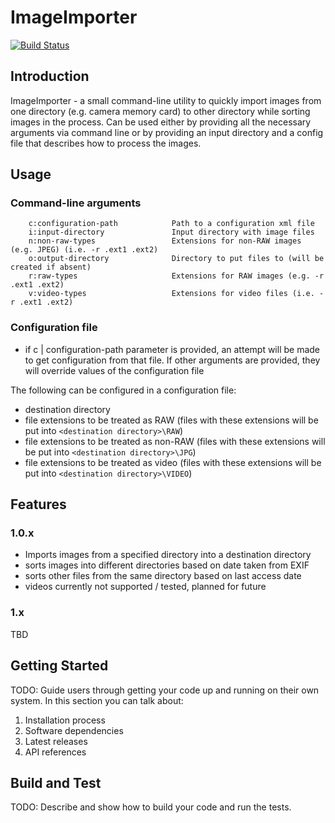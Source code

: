 # ImageImporter

[![Build Status](https://vishnyakovpavel.visualstudio.com/ImageImporter/_apis/build/status/Create-Release?branchName=master)](https://vishnyakovpavel.visualstudio.com/ImageImporter/_build/latest?definitionId=7&branchName=master)

## Introduction

ImageImporter - a small command-line utility to quickly import images from one directory (e.g. camera memory card) to other directory while sorting images in the process.
Can be used either by providing all the necessary arguments via command line or by providing an input directory and a config file that describes how to process the images.

## Usage

### Command-line arguments

        c:configuration-path            Path to a configuration xml file
        i:input-directory               Input directory with image files
        n:non-raw-types                 Extensions for non-RAW images (e.g. JPEG) (i.e. -r .ext1 .ext2)
        o:output-directory              Directory to put files to (will be created if absent)
        r:raw-types                     Extensions for RAW images (e.g. -r .ext1 .ext2)
        v:video-types                   Extensions for video files (i.e. -r .ext1 .ext2)

### Configuration file

*   if c | configuration-path parameter is provided, an attempt will be made to get configuration from that file. If other arguments are provided, they will override values of the configuration file

The following can be configured in a configuration file:

* destination directory
* file extensions to be treated as RAW (files with these extensions will be put into `<destination directory>\RAW`)
* file extensions to be treated as non-RAW (files with these extensions will be put into `<destination directory>\JPG`)
* file extensions to be treated as video (files with these extensions will be put into `<destination directory>\VIDEO`)



## Features

### 1.0.x

* Imports images from a specified directory into a destination directory
* sorts images into different directories based on date taken from EXIF
* sorts other files from the same directory based on last access date
* videos currently not supported / tested, planned for future

### 1.x

TBD


## Getting Started

TODO: Guide users through getting your code up and running on their own system. In this section you can talk about:

1. Installation process
2. Software dependencies
3. Latest releases
4. API references

## Build and Test

TODO: Describe and show how to build your code and run the tests.
